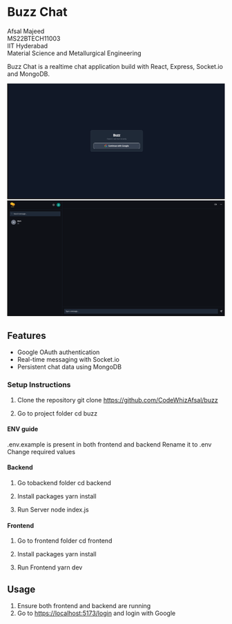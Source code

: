 # Buzz Chat

Afsal Majeed <br />
MS22BTECH11003 <br />
IIT Hyderabad <br />
Material Science and Metallurgical Engineering <br />

Buzz Chat is a realtime chat application build with React, Express, Socket.io and MongoDB.

![Login Page](assets/1.png)
![Chat Page](assets/2.png)


## Features
- Google OAuth authentication
- Real-time messaging with Socket.io
- Persistent chat data using MongoDB

### Setup Instructions
1. Clone the repository
git clone https://github.com/CodeWhizAfsal/buzz

2. Go to project folder
cd buzz

#### ENV guide
.env.example is present in both frontend and backend
Rename it to .env
Change required values

#### Backend
1. Go tobackend folder
cd backend

2. Install packages
yarn install

3. Run Server
node index.js

#### Frontend
1. Go to frontend folder
cd frontend

2. Install packages
yarn install

3. Run Frontend
yarn dev

## Usage
1. Ensure both frontend and backend are running
2. Go to [https://localhost:5173/login](https://localhost:5173/login) and login with Google